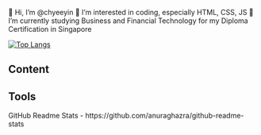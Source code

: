 👋 Hi, I’m @chyeeyin
👀 I’m interested in coding, especially HTML, CSS, JS
🌱 I’m currently studying Business and Financial Technology for my Diploma Certification in Singapore

<!--- Statistics--->
[![Top Langs](https://github-readme-stats.vercel.app/api/top-langs/?username=chyeeyin&hide_progress=true)](https://github.com/chyeeyin/github-readme-stats)
<h2>Content</h2>




<h2>Tools</h2>
GitHub Readme Stats - https://github.com/anuraghazra/github-readme-stats



<!---
chyeeyin/chyeeyin is a ✨ special ✨ repository because its `README.md` (this file) appears on your GitHub profile.
You can click the Preview link to take a look at your changes.
--->
